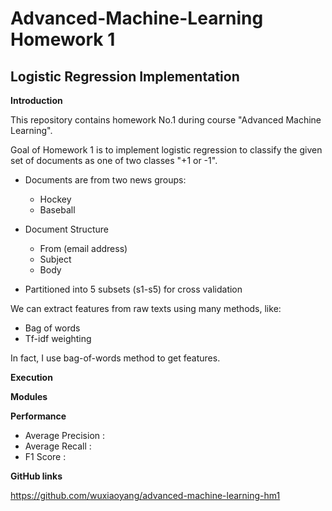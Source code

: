 # Advanced-Machine-Learning Homework 1
## Logistic Regression Implementation

**Introduction**

This repository contains homework No.1 during course "Advanced Machine Learning".

Goal of Homework 1 is to implement logistic regression to classify the given set of documents as one of two classes "+1 or -1".

+ Documents are from two news groups:
	- Hockey
	- Baseball

+ Document Structure
	- From (email address)
	- Subject
	- Body

+ Partitioned into 5 subsets (s1-s5) for cross validation

We can extract features from raw texts using many methods, like:

- Bag of words
- Tf-idf weighting

In fact, I use bag-of-words method to get features.

**Execution**

**Modules**

**Performance**

+ Average Precision :
+ Average Recall : 
+ F1 Score : 

**GitHub links**

https://github.com/wuxiaoyang/advanced-machine-learning-hm1
